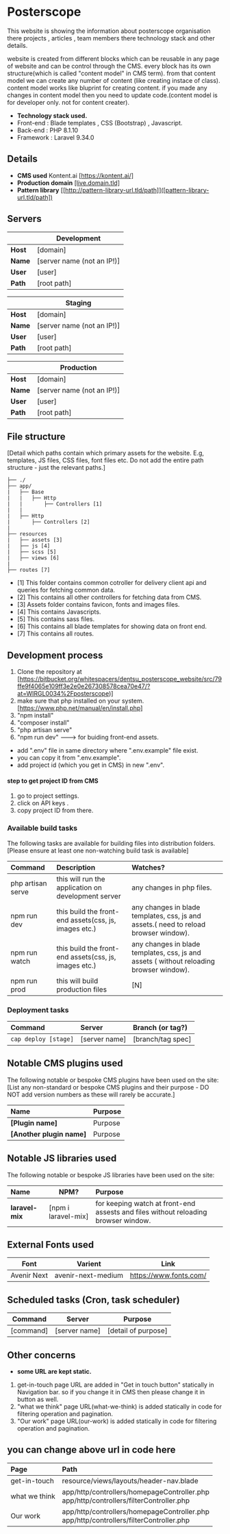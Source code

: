 # Posterscope

This website is showing the information about posterscope organisation  there projects , articles , team members there technology stack and other details.

website is created from different blocks which can be reusable in any page of website and can be control through the CMS.
every block has its own structure(which is called "content model" in CMS term). from that content model we can create any number of content  (like creating instace of class). content model works like bluprint for creating content. if you made any changes in content model then you need to update code.(content model is for developer only. not for content creater).

* **Technology stack used.**
* Front-end : Blade templates , CSS (Bootstrap) , Javascript.
* Back-end  : PHP 8.1.10
* Framework : Laravel 9.34.0 


## Details

* **CMS used** Kontent.ai [https://kontent.ai/]
* **Production domain** [[live.domain.tld]]([live.domain.tld])
* **Pattern library** [[http://pattern-library-url.tld/path]]([pattern-library-url.tld/path])

## Servers

| | Development
| -- | --
| **Host** | [domain]
| **Name** | [server name (not an IP!)]
| **User** | [user]
| **Path** | [root path]

| | Staging
| -- | --
| **Host** | [domain]
| **Name** | [server name (not an IP!)]
| **User** | [user]
| **Path** | [root path]

| | Production
| -- | --
| **Host** | [domain]
| **Name** | [server name (not an IP!)]
| **User** | [user]
| **Path** | [root path]

## File structure

[Detail which paths contain which primary assets for the website. E.g, templates, JS files, CSS files, font files etc. Do not add the entire path structure - just the relevant paths.]

```
├── ./
├── app/
|   ├── Base
|   |   ├── Http
|   |       ├── Controllers [1]
|   |
|   ├── Http
|       ├── Controllers [2]
|
├── resources
|   ├── assets [3]
|   ├── js [4]
|   ├── scss [5]
|   ├── views [6]
|
├── routes [7]
```

* [1] This folder contains common cotroller for delivery client api and queries for fetching common data.
* [2] This contains all other controllers for fetching data from CMS.
* [3] Assets folder contains favicon, fonts and images files.
* [4] This contains Javascripts.
* [5] This contains sass files.
* [6] This contains all blade templates for showing data on front end.
* [7] This contains all routes.

## Development process
 
 1. Clone the repository at [https://bitbucket.org/whitespacers/dentsu_posterscope_website/src/79ffe9f4065e109ff3e2e0e267308578cea70e47/?at=WIRGL0034%2Fposterscope)]
 2. make sure that php installed on your system. [https://www.php.net/manual/en/install.php]
 4. "npm install"
 5. "composer install"
 6. "php artisan serve"
 7. "npm run dev" ---> for buiding front-end assets.

* add ".env" file in same  directory where ".env.example" file exist. 
* you can copy it from ".env.example".
* add project id (which you get in CMS) in new ".env".

####  **step to get project ID from CMS**

1. go to project settings.
2. click on API keys .
3. copy project ID from there.
 
 

### Available build tasks

The following tasks are available for building files into distribution folders.
[Please ensure at least one non-watching build task is available]

| Command | Description | Watches?
| :-- | :-- | :--
| php artisan serve | this will run the application on development server | any changes in php files.
| npm run dev | this build the front-end assets(css, js, images etc.)  | any changes in blade templates, css, js and assets.( need to reload  browser window).
| npm run watch | this build the front-end assets(css, js, images etc.)  | any changes in blade templates, css, js and assets ( without reloading browser window).
| npm run prod | this will build production files | [N]

### Deployment tasks

| Command | Server | Branch (or tag?)
| :-- | :-- | :--
| `cap deploy [stage]` | [server name] | [branch/tag spec]


## Notable CMS plugins used

The following notable or bespoke CMS plugins have been used on the site:
[List any non-standard or bespoke CMS plugins and their purpose - DO NOT add version numbers as these will rarely be accurate.]

| Name | Purpose
| :-- | :--
| **[Plugin name]** | Purpose
| **[Another plugin name]** | Purpose

## Notable JS libraries used

The following notable or bespoke JS libraries have been used on the site:

| Name | NPM? | Purpose
| :-- | -- | :--
| **laravel-mix** | [npm i laravel-mix] | for keeping watch at front-end assests and files without reloading browser window.

## External Fonts used
| **Font** | **Varient** | **Link**
| -- | -- | --
| Avenir Next | avenir-next-medium | https://www.fonts.com/


## Scheduled tasks (Cron, task scheduler)

| Command | Server | Purpose
| -- | -- | --
| [command] | [server name] | [detail of purpose]

## Other concerns
* **some URL are kept static.**

1. get-in-touch page URL are added in "Get in touch button" statically in Navigation bar. so if you change it in CMS then please change it in button as well.
2. "what we think" page URL(what-we-think) is added statically in code for filtering operation and pagination.
3. "Our work" page URL(our-work) is added statically in code for filtering operation and pagination.

## you can  change above url in code here 

| **Page** | **Path**
| :-- | :--
| get-in-touch | resource/views/layouts/header-nav.blade
| what we think | app/http/controllers/homepageController.php <br/> app/http/controllers/filterController.php
| Our work | app/http/controllers/homepageController.php <br/> app/http/controllers/filterController.php

